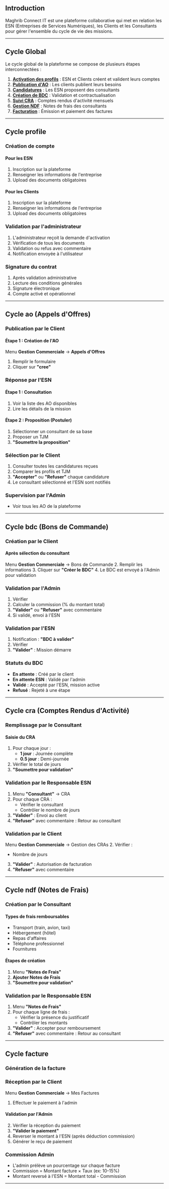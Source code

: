 
## Introduction

Maghrib Connect IT est une plateforme collaborative qui met en relation les ESN (Entreprises de Services Numériques), les Clients et les Consultants pour gérer l'ensemble du cycle de vie des missions.

---

## Cycle Global

Le cycle global de la plateforme se compose de plusieurs étapes interconnectées :

1. **[Activation des profils](#cycle-profile)** : ESN et Clients créent et valident leurs comptes
2. **[Publication d'AO](#cycle-ao)** : Les clients publient leurs besoins
3. **[Candidatures](#cycle-ao)** : Les ESN proposent des consultants
4. **[Création de BDC](#cycle-bdc)** : Validation et contractualisation
5. **[Suivi CRA](#cycle-cra)** : Comptes rendus d'activité mensuels
6. **[Gestion NDF](#cycle-ndf)** : Notes de frais des consultants
7. **[Facturation](#cycle-facture)** : Émission et paiement des factures

---

## Cycle profile

### Création de compte

#### Pour les ESN
1. Inscription sur la plateforme
2. Renseigner les informations de l'entreprise 
3. Upload des documents obligatoires 

#### Pour les Clients
1. Inscription sur la plateforme
2. Renseigner les informations de l'entreprise 
3. Upload des documents obligatoires 

### Validation par l'administrateur

1. L'administrateur reçoit la demande d'activation
2. Vérification de tous les documents
3. Validation ou refus avec commentaire
4. Notification envoyée à l'utilisateur

### Signature du contrat

1. Après validation administrative
2. Lecture des conditions générales
3. Signature électronique
4. Compte activé et opérationnel

---

## Cycle ao (Appels d'Offres)

### Publication par le Client

#### Étape 1 : Création de l'AO
Menu **Gestion Commerciale** → **Appels d'Offres**
1. Remplir le formulaire 
2. Cliquer sur **"cree"**


### Réponse par l'ESN

#### Étape 1 : Consultation
1. Voir la liste des AO disponibles
3. Lire les détails de la mission

#### Étape 2 : Proposition (Postuler)
1. Sélectionner un consultant de sa base
3. Proposer un TJM
5. **"Soumettre la proposition"**

### Sélection par le Client

1. Consulter toutes les candidatures reçues
3. Comparer les profils et TJM
4. **"Accepter"** ou **"Refuser"** chaque candidature
5. Le consultant sélectionné et l'ESN sont notifiés

### Supervision par l'Admin

- Voir tous les AO de la plateforme

---

## Cycle bdc (Bons de Commande)

### Création par le Client

#### Après sélection du consultant
Menu **Gestion Commerciale** → Bons de Commande
2. Remplir les informations 
3. Cliquer sur **"Créer le BDC"**
4. Le BDC est envoyé à l'Admin pour validation

### Validation par l'Admin

1. Vérifier 
2. Calculer la commission (% du montant total)
3. **"Valider"** ou **"Refuser"** avec commentaire
4. Si validé, envoi à l'ESN

### Validation par l'ESN

1. Notification : **"BDC à valider"**
2. Vérifier 
3. **"Valider"** : Mission démarre

### Statuts du BDC

- **En attente** : Créé par le client
- **En attente ESN** : Validé par l'admin
- **Validé** : Accepté par l'ESN, mission active
- **Refusé** : Rejeté à une étape

---

## Cycle cra (Comptes Rendus d'Activité)

### Remplissage par le Consultant

#### Saisie du CRA
1. Pour chaque jour :
   - **1 jour** : Journée complète
   - **0.5 jour** : Demi-journée
2. Vérifier le total de jours
3. **"Soumettre pour validation"**

### Validation par le Responsable ESN

1. Menu **"Consultant"** -> CRA
2. Pour chaque CRA :
   - Vérifier le consultant
   - Contrôler le nombre de jours
3. **"Valider"** : Envoi au client
4. **"Refuser"** avec commentaire : Retour au consultant

### Validation par le Client

Menu **Gestion Commerciale** → Gestion des CRAs
2. Vérifier :
   - Nombre de jours
3. **"Valider"** : Autorisation de facturation
4. **"Refuser"** avec commentaire 

---

## Cycle ndf (Notes de Frais)

### Création par le Consultant

#### Types de frais remboursables
- Transport (train, avion, taxi)
- Hébergement (hôtel)
- Repas d'affaires
- Téléphone professionnel
- Fournitures

#### Étapes de création
1. Menu **"Notes de Frais"** 
2. **Ajouter Notes de Frais**
4. **"Soumettre pour validation"**

### Validation par le Responsable ESN

1. Menu **"Notes de Frais"**
2. Pour chaque ligne de frais :
   - Vérifier la présence du justificatif
   - Contrôler les montants
3. **"Valider"** : Accepter pour remboursement
4. **"Refuser"** avec commentaire : Retour au consultant

---

## Cycle facture

### Génération de la facture 

### Réception par le Client

Menu **Gestion Commerciale** → Mes Factures

1. Effectuer le paiement à l'admin 

#### Validation par l'Admin
2. Vérifier la réception du paiement
3. **"Valider le paiement"**
5. Reverser le montant à l'ESN (après déduction commission)
6. Générer le reçu de paiement

### Commission Admin

- L'admin prélève un pourcentage sur chaque facture
- Commission = Montant facture × Taux (ex: 10-15%)
- Montant reversé à l'ESN = Montant total - Commission

---


